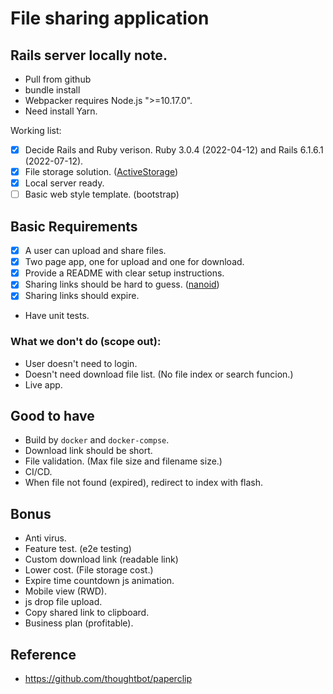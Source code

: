 # File sharing application

## Rails server locally note.

* Pull from github
* bundle install
* Webpacker requires Node.js ">=10.17.0".
* Need install Yarn.

Working list:
- [x] Decide Rails and Ruby verison. Ruby 3.0.4 (2022-04-12) and Rails 6.1.6.1 (2022-07-12).
- [x] File storage solution. ([ActiveStorage](https://guides.rubyonrails.org/active_storage_overview.html))
- [x] Local server ready.
- [ ] Basic web style template. (bootstrap)

## Basic Requirements

- [x] A user can upload and share files.
- [x] Two page app, one for upload and one for download.
- [x] Provide a README with clear setup instructions.
- [x] Sharing links should be hard to guess. ([nanoid](https://github.com/radeno/nanoid.rb))
- [x] Sharing links should expire.
* Have unit tests.

### What we don't do (scope out):

* User doesn't need to login.
* Doesn't need download file list. (No file index or search funcion.)
* Live app.

## Good to have

* Build by `docker` and `docker-compse`.
* Download link should be short.
* File validation. (Max file size and filename size.)
* CI/CD.
* When file not found (expired), redirect to index with flash.

## Bonus

* Anti virus.
* Feature test. (e2e testing)
* Custom download link (readable link)
* Lower cost. (File storage cost.)
* Expire time countdown js animation.
* Mobile view (RWD).
* js drop file upload.
* Copy shared link to clipboard.
* Business plan (profitable).

## Reference

* https://github.com/thoughtbot/paperclip
